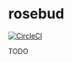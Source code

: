 # rosebud

[![CircleCI](https://circleci.com/gh/denisidoro/rosebud.svg?style=svg)](https://circleci.com/gh/denisidoro/rosebud)

TODO
